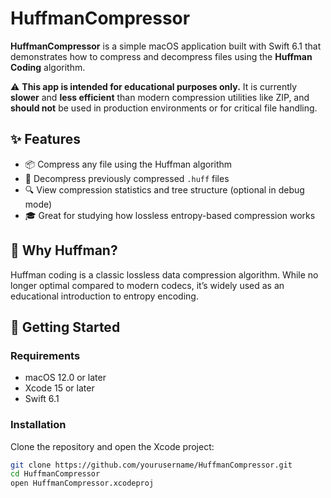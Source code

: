 # HuffmanCompressor

**HuffmanCompressor** is a simple macOS application built with Swift 6.1 that demonstrates how to compress and decompress files using the **Huffman Coding** algorithm.

⚠️ **This app is intended for educational purposes only.** It is currently **slower** and **less efficient** than modern compression utilities like ZIP, and **should not** be used in production environments or for critical file handling.

## ✨ Features

- 📦 Compress any file using the Huffman algorithm
- 📂 Decompress previously compressed `.huff` files
- 🔍 View compression statistics and tree structure (optional in debug mode)
- 🎓 Great for studying how lossless entropy-based compression works

## 🧠 Why Huffman?

Huffman coding is a classic lossless data compression algorithm. While no longer optimal compared to modern codecs, it’s widely used as an educational introduction to entropy encoding.

## 🚀 Getting Started

### Requirements

- macOS 12.0 or later
- Xcode 15 or later
- Swift 6.1

### Installation

Clone the repository and open the Xcode project:

```bash
git clone https://github.com/yourusername/HuffmanCompressor.git
cd HuffmanCompressor
open HuffmanCompressor.xcodeproj
